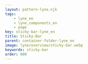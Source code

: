 ```yaml
---
layout: pattern-lyne.njk
tags: 
    - lyne_en
    - lyne_components_en
    - page
key: sticky-bar-lyne_en
title: Sticky-Bar
parent: container-folder-lyne_en
image: lyne/overview/sticky-bar.webp
keywords: sticky-bar
order: 600
---
```

